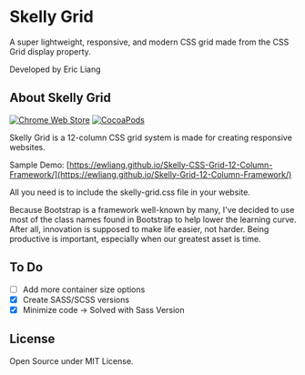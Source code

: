 # Skelly Grid
A super lightweight, responsive, and modern CSS grid made from the CSS Grid display property.

Developed by Eric Liang

## About Skelly Grid

[![Chrome Web Store](https://img.shields.io/chrome-web-store/price/nimelepbpejjlbmoobocpfnjhihnpked.svg)]()
[![CocoaPods](https://img.shields.io/cocoapods/l/AFNetworking.svg)]()

Skelly Grid is a 12-column CSS grid system is made for creating responsive websites.

Sample Demo: [https://ewliang.github.io/Skelly-CSS-Grid-12-Column-Framework/](https://ewliang.github.io/Skelly-Grid-12-Column-Framework/)

All you need is to include the skelly-grid.css file in your website.

Because Bootstrap is a framework well-known by many, I've decided to use most of the class names found in Bootstrap to help lower the learning curve.
After all, innovation is supposed to make life easier, not harder. Being productive is important, especially when our greatest asset is time.

## To Do

- [ ] Add more container size options
- [x] Create SASS/SCSS versions
- [x] Minimize code -> Solved with Sass Version

## License

Open Source under MIT License.
